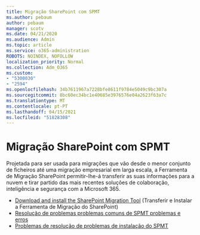```yaml
---
title: Migração SharePoint com SPMT
ms.author: pebaum
author: pebaum
manager: scotv
ms.date: 04/21/2020
ms.audience: Admin
ms.topic: article
ms.service: o365-administration
ROBOTS: NOINDEX, NOFOLLOW
localization_priority: Normal
ms.collection: Adm_O365
ms.custom:
- "5300030"
- "2594"
ms.openlocfilehash: 34b7611967a7228bfe8611f9784e5049c9bc307a
ms.sourcegitcommit: 8bc60ec34bc1e40685e3976576e04a2623f63a7c
ms.translationtype: MT
ms.contentlocale: pt-PT
ms.lasthandoff: 04/15/2021
ms.locfileid: "51828308"
---
```

# <a name="sharepoint-migration-with-spmt"></a>Migração SharePoint com SPMT

Projetada para ser usada para migrações que vão desde o menor conjunto de ficheiros até uma migração empresarial em larga escala, a Ferramenta de Migração SharePoint permitir-lhe-á transferir as suas informações para a nuvem e tirar partido das mais recentes soluções de colaboração, inteligência e segurança com a Microsoft 365.

- [Download and install the SharePoint Migration Tool](https://docs.microsoft.com/sharepointmigration/introducing-the-sharepoint-migration-tool) (Transferir e Instalar a Ferramenta de Migração do SharePoint)
- [Resolução de problemas problemas comuns de SPMT problemas e erros](https://docs.microsoft.com/sharepointmigration/troubleshooting-common-spmt-issues)
- [Problemas de resolução de problemas de instalação do SPMT](https://docs.microsoft.com/sharepointmigration/spmt-install-issues#troubleshooting-spmt-installation-issues)
